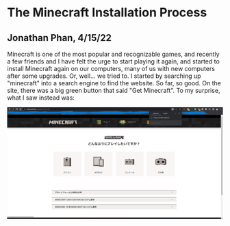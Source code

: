 # The Minecraft Installation Process
## Jonathan Phan, 4/15/22

Minecraft is one of the most popular and recognizable games, and recently a few friends and I have felt the urge to start playing it again, and started to install Minecraft again on our computers, many of us with new computers after some upgrades. Or, well... we tried to. I started by searching up "minecraft" into a search engine to find the website. So far, so good. On the site, there was a big green button that said "Get Minecraft". To my surprise, what I saw instead was:

![Install page in Japanese](https://github.com/UsabilityEngineering/ux-portfolio-Jonathan-phan-804/blob/master/assets/japanese_install.png)
